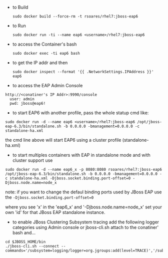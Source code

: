 * to Build

  ```sudo docker build --force-rm -t rsoares/rhel7:jboss-eap6 ```

* to Run

  ```sudo docker run -ti --name eap6 <username>/rhel7:jboss-eap6```

* to access the Container's bash

  ```sudo docker exec -ti eap6 bash```

* to get the IP addr and then

  ```sudo docker inspect --format '{{ .NetworkSettings.IPAddress }}' eap6```

* to access the EAP Admin Console

```
http://<conatiner's IP Addr>:9990/console
  user: admin
  pwd: jboss@eap6! 
```

* to start EAP6 with another profile, pass the whole statup cmd like:

```
sudo docker run -d --name eap6 <username>/rhel7:jboss-eap6 /opt/jboss-eap-6.3/bin/standalone.sh -b 0.0.0.0 -bmanagement=0.0.0.0 -c standalone-ha.xml
```

the cmd line above will start EAP6 using a cluster profile (standalone-ha.xml)


* to start multiples containers with EAP in standalone mode and with cluster support use

```
sudo docker run -d --name eap6_x -p 8080:8080 rsoares/rhel7:jboss-eap6 /opt/jboss-eap-6.3/bin/standalone.sh -b 0.0.0.0 -bmanagement=0.0.0.0 -c standalone-ha.xml -Djboss.socket.binding.port-offset=0 -Djboss.node.name=node_x
```

note: if you want to change the defaul binding ports used by JBoss EAP use the
```-Djboss.socket.binding.port-offset=0```

where you see 'x' in the 'eap6_x' and '-Djboss.node.name=node_x' set your own 'id' for that JBoss EAP standalone instance.


* to enable JBoss Clustering Subsystem tracing add the following logger categories using Admin console or jboss-cli.sh
attach to the conatiner' bash and...
```
cd $JBOSS_HOME/bin
./jboss-cli.sh --connect --commands='/subsystem=logging/logger=org.jgroups:add(level=TRACE)','/subsystem=logging/logger=org.infinispan:add(level=TRACE)'
```
